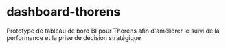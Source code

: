 # dashboard-thorens
Prototype de tableau de bord BI pour Thorens afin d'améliorer le suivi de la performance et la prise de décision stratégique.
